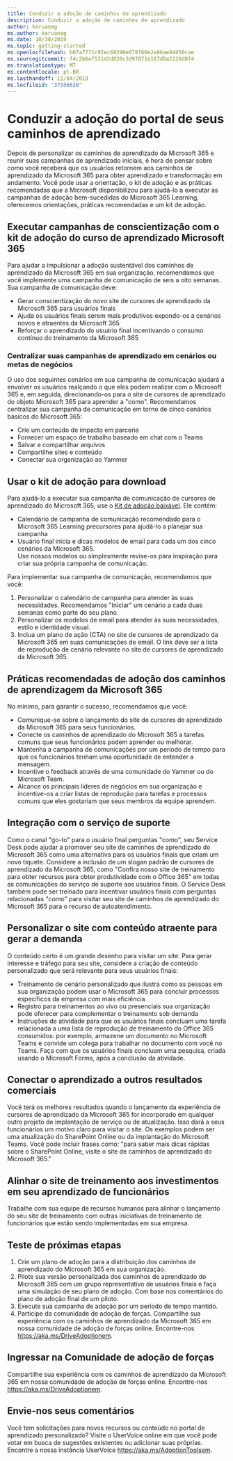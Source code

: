 ```yaml
---
title: Conduzir a adoção de caminhos de aprendizado
description: Conduzir a adoção de caminhos de aprendizado
author: karuanag
ms.author: karuanag
ms.date: 10/30/2019
ms.topic: getting-started
ms.openlocfilehash: b07a7771c92ec69390e078f60e2e86ae04450cae
ms.sourcegitcommit: f4c2b6ef531d2d820c3d97871e187d0a2220d8f4
ms.translationtype: MT
ms.contentlocale: pt-BR
ms.lasthandoff: 11/04/2019
ms.locfileid: "37956638"
---
```

# <a name="drive-adoption-of-your-learning-pathways-portal"></a>Conduzir a adoção do portal de seus caminhos de aprendizado
Depois de personalizar os caminhos de aprendizado da Microsoft 365 e reunir suas campanhas de aprendizado iniciais, é hora de pensar sobre como você receberá que os usuários retornem aos caminhos de aprendizado da Microsoft 365 para obter aprendizado e transformação em andamento. Você pode usar a orientação, o kit de adoção e as práticas recomendadas que a Microsoft disponibilizou para ajudá-lo a executar as campanhas de adoção bem-sucedidas do Microsoft 365 Learning, oferecemos orientações, práticas recomendadas e um kit de adoção. 

## <a name="run-awareness-campaigns-with-microsoft-365-learning-pathway-adoption-kit"></a>Executar campanhas de conscientização com o kit de adoção do curso de aprendizado Microsoft 365
Para ajudar a impulsionar a adoção sustentável dos caminhos de aprendizado da Microsoft 365 em sua organização, recomendamos que você implemente uma campanha de comunicação de seis a oito semanas. Sua campanha de comunicação deve: 

- Gerar conscientização do novo site de cursores de aprendizado da Microsoft 365 para usuários finais
- Ajuda os usuários finais serem mais produtivos expondo-os a cenários novos e atraentes da Microsoft 365 
- Reforçar o aprendizado do usuário final incentivando o consumo contínuo do treinamento da Microsoft 365

### <a name="center-your-learning-campaigns-around-scenarios-or-business-goals"></a>Centralizar suas campanhas de aprendizado em cenários ou metas de negócios
O uso dos seguintes cenários em sua campanha de comunicação ajudará a envolver os usuários realçando o que eles podem realizar com o Microsoft 365 e, em seguida, direcionando-os para o site de cursores de aprendizado do objeto Microsoft 365 para aprender a "como". Recomendamos centralizar sua campanha de comunicação em torno de cinco cenários básicos do Microsoft 365:

- Crie um conteúdo de impacto em parceria
- Fornecer um espaço de trabalho baseado em chat com o Teams
- Salvar e compartilhar arquivos
- Compartilhe sites e conteúdo
- Conectar sua organização ao Yammer

## <a name="use-the-downloadable-adoption-kit"></a>Usar o kit de adoção para download
Para ajudá-lo a executar sua campanha de comunicação de cursores de aprendizado do Microsoft 365, use o [Kit de adoção baixável](https://teamworktools.azurewebsites.net/m365lp/m365lpadoptionkit.zip). Ele contém: 

- Calendário de campanha de comunicação recomendado para o Microsoft 365 Learning precursores para ajudá-lo a planejar sua campanha
- Usuário final inicia e dicas modelos de email para cada um dos cinco cenários da Microsoft 365.    
Use nossos modelos ou simplesmente revise-os para inspiração para criar sua própria campanha de comunicação.

Para implementar sua campanha de comunicação, recomendamos que você: 
1. Personalizar o calendário de campanha para atender às suas necessidades. Recomendamos "Iniciar" um cenário a cada duas semanas como parte do seu plano.
2. Personalizar os modelos de email para atender às suas necessidades, estilo e identidade visual.
3. Inclua um plano de ação (CTA) no site de cursores de aprendizado da Microsoft 365 em suas comunicações de email. O link deve ser a lista de reprodução de cenário relevante no site de cursores de aprendizado da Microsoft 365.

## <a name="microsoft-365-learning-pathways-adoption-best-practices"></a>Práticas recomendadas de adoção dos caminhos de aprendizagem da Microsoft 365
No mínimo, para garantir o sucesso, recomendamos que você:
- Comunique-se sobre o lançamento do site de cursores de aprendizado da Microsoft 365 para seus funcionários.  
- Conecte os caminhos de aprendizado do Microsoft 365 a tarefas comuns que seus funcionários podem aprender ou melhorar.
- Mantenha a campanha de comunicações por um período de tempo para que os funcionários tenham uma oportunidade de entender a mensagem.
- Incentive o feedback através de uma comunidade do Yammer ou do Microsoft Team.
- Alcance os principais líderes de negócios em sua organização e incentive-os a criar listas de reprodução para tarefas e processos comuns que eles gostariam que seus membros da equipe aprendem.  

## <a name="integrate-with-your-service-desk"></a>Integração com o serviço de suporte
Como o canal "go-to" para o usuário final perguntas "como", seu Service Desk pode ajudar a promover seu site de caminhos de aprendizado do Microsoft 365 como uma alternativa para os usuários finais que criam um novo tíquete. Considere a inclusão de um slogan padrão de cursores de aprendizado da Microsoft 365, como "Confira nosso site de treinamento para obter recursos para obter produtividade com o Office 365" em todas as comunicações do serviço de suporte aos usuários finais. O Service Desk também pode ser treinado para incentivar usuários finais com perguntas relacionadas "como" para visitar seu site de caminhos de aprendizado do Microsoft 365 para o recurso de autoatendimento. 

## <a name="customize-the-site-with-compelling-content-to-generate-demand"></a>Personalizar o site com conteúdo atraente para gerar a demanda
O conteúdo certo é um grande desenho para visitar um site. Para gerar interesse e tráfego para seu site, considere a criação de conteúdo personalizado que será relevante para seus usuários finais: 
- Treinamento de cenário personalizado que ilustra como as pessoas em sua organização podem usar o Microsoft 365 para concluir processos específicos da empresa com mais eficiência
- Registro para treinamentos ao vivo ou presenciais sua organização pode oferecer para complementar o treinamento sob demanda
- Instruções de atividade para que os usuários finais concluam uma tarefa relacionada a uma lista de reprodução de treinamento do Office 365 consumidos: por exemplo, armazene um documento no Microsoft Teams e convide um colega para trabalhar no documento com você no Teams. Faça com que os usuários finais concluam uma pesquisa, criada usando o Microsoft Forms, após a conclusão da atividade.    

## <a name="connect-learning-to-other-business-outcomes"></a>Conectar o aprendizado a outros resultados comerciais
Você terá os melhores resultados quando o lançamento da experiência de cursores de aprendizado da Microsoft 365 for incorporado em qualquer outro projeto de implantação de serviço ou de atualização. Isso dará a seus funcionários um motivo claro para visitar o site. Os exemplos podem ser uma atualização do SharePoint Online ou da implantação do Microsoft Teams. Você pode incluir frases como: "para saber mais dicas rápidas sobre o SharePoint Online, visite o site de caminhos de aprendizado do Microsoft 365."

## <a name="align-the-training-site-to-investments-in-your-employee-learning"></a>Alinhar o site de treinamento aos investimentos em seu aprendizado de funcionários
Trabalhe com sua equipe de recursos humanos para alinhar o lançamento do seu site de treinamento com outras iniciativas de treinamento de funcionários que estão sendo implementadas em sua empresa.

## <a name="next-steps-test"></a>Teste de próximas etapas
1.  Crie um plano de adoção para a distribuição dos caminhos de aprendizado do Microsoft 365 em sua organização.
2.  Pilote sua versão personalizada dos caminhos de aprendizado do Microsoft 365 com um grupo representativo de usuários finais e faça uma simulação de seu plano de adoção. Com base nos comentários do plano de adoção final de um piloto.
3.  Execute sua campanha de adoção por um período de tempo mantido. 
4.  Participe da comunidade de adoção de forças. Compartilhe sua experiência com os caminhos de aprendizado da Microsoft 365 em nossa comunidade de adoção de forças online. Encontre-nos https://aka.ms/DriveAdoptionem. 

## <a name="join-the-driving-adoption-community"></a>Ingressar na Comunidade de adoção de forças

Compartilhe sua experiência com os caminhos de aprendizado da Microsoft 365 em nossa comunidade de adoção de forças online.  Encontre-nos https://aka.ms/DriveAdoptionem.

## <a name="give-us-feedback"></a>Envie-nos seus comentários

Você tem solicitações para novos recursos ou conteúdo no portal de aprendizado personalizado?  Visite o UserVoice online em que você pode votar em busca de sugestões existentes ou adicionar suas próprias.  Encontre a nossa instância UserVoice https://aka.ms/AdoptionToolsem.
